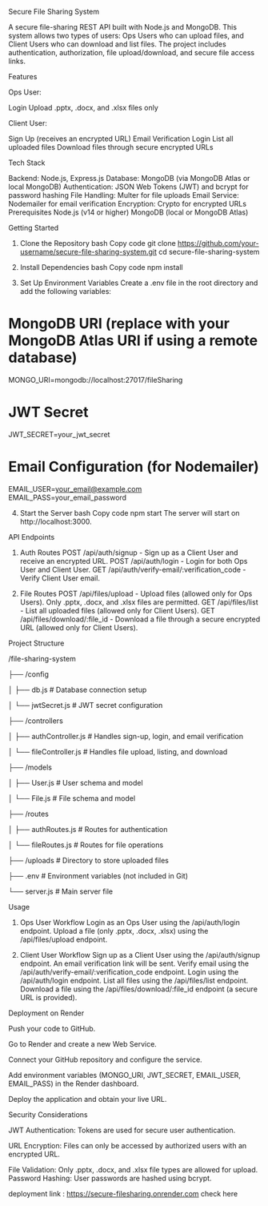 Secure File Sharing System

A secure file-sharing REST API built with Node.js and MongoDB. This system allows two types of users: Ops Users who can upload files, and Client Users who can download and list files. The project includes authentication, authorization, file upload/download, and secure file access links.

Features

Ops User:

Login
Upload .pptx, .docx, and .xlsx files only

Client User:

Sign Up (receives an encrypted URL)
Email Verification
Login
List all uploaded files
Download files through secure encrypted URLs

Tech Stack

Backend: Node.js, Express.js
Database: MongoDB (via MongoDB Atlas or local MongoDB)
Authentication: JSON Web Tokens (JWT) and bcrypt for password hashing
File Handling: Multer for file uploads
Email Service: Nodemailer for email verification
Encryption: Crypto for encrypted URLs
Prerequisites
Node.js (v14 or higher)
MongoDB (local or MongoDB Atlas)

Getting Started

1. Clone the Repository
bash
Copy code
git clone https://github.com/your-username/secure-file-sharing-system.git
cd secure-file-sharing-system

2. Install Dependencies
bash
Copy code
npm install

3. Set Up Environment Variables
Create a .env file in the root directory and add the following variables:


# MongoDB URI (replace with your MongoDB Atlas URI if using a remote database)
MONGO_URI=mongodb://localhost:27017/fileSharing

# JWT Secret
JWT_SECRET=your_jwt_secret

# Email Configuration (for Nodemailer)
EMAIL_USER=your_email@example.com
EMAIL_PASS=your_email_password

4. Start the Server
bash
Copy code
npm start
The server will start on http://localhost:3000.

API Endpoints

1. Auth Routes
POST /api/auth/signup - Sign up as a Client User and receive an encrypted URL.
POST /api/auth/login - Login for both Ops User and Client User.
GET /api/auth/verify-email/:verification_code - Verify Client User email.

2. File Routes
POST /api/files/upload - Upload files (allowed only for Ops Users). Only .pptx, .docx, and .xlsx files are permitted.
GET /api/files/list - List all uploaded files (allowed only for Client Users).
GET /api/files/download/:file_id - Download a file through a secure encrypted URL (allowed only for Client Users).

Project Structure

/file-sharing-system

  ├── /config
  
  │   ├── db.js                # Database connection setup
  
  │   └── jwtSecret.js         # JWT secret configuration
  
  ├── /controllers
  
  │   ├── authController.js    # Handles sign-up, login, and email verification
  
  │   └── fileController.js    # Handles file upload, listing, and download
  
  ├── /models
  
  │   ├── User.js              # User schema and model
  
  │   └── File.js              # File schema and model
  
  ├── /routes
  
  │   ├── authRoutes.js        # Routes for authentication
  
  │   └── fileRoutes.js        # Routes for file operations
  
  ├── /uploads                 # Directory to store uploaded files
  
  ├── .env                     # Environment variables (not included in Git)
  
  └── server.js                # Main server file

Usage

1. Ops User Workflow
Login as an Ops User using the /api/auth/login endpoint.
Upload a file (only .pptx, .docx, .xlsx) using the /api/files/upload endpoint.

2. Client User Workflow
Sign up as a Client User using the /api/auth/signup endpoint. An email verification link will be sent.
Verify email using the /api/auth/verify-email/:verification_code endpoint.
Login using the /api/auth/login endpoint.
List all files using the /api/files/list endpoint.
Download a file using the /api/files/download/:file_id endpoint (a secure URL is provided).

Deployment on Render

Push your code to GitHub.

Go to Render and create a new Web Service.

Connect your GitHub repository and configure the service.

Add environment variables (MONGO_URI, JWT_SECRET, EMAIL_USER, EMAIL_PASS) in the Render dashboard.

Deploy the application and obtain your live URL.

Security Considerations

JWT Authentication: Tokens are used for secure user authentication.

URL Encryption: Files can only be accessed by authorized users with an encrypted URL.

File Validation: Only .pptx, .docx, and .xlsx file types are allowed for upload.
Password Hashing: User passwords are hashed using bcrypt.

deployment link : https://secure-filesharing.onrender.com check here
